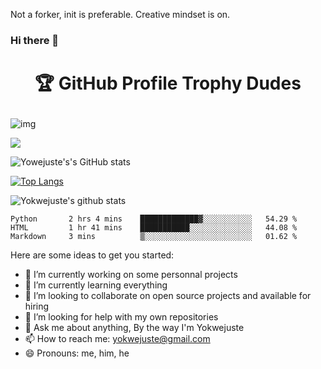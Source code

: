Not a forker, init is preferable. Creative mindset is on.


### Hi there 👋

# <p align="center">🏆 GitHub Profile Trophy Dudes</p>

![img](https://user-images.githubusercontent.com/6661165/91657958-61b4fd00-eb00-11ea-9def-dc7ef5367e34.png?style=centerme)

![](https://github-profile-trophy.vercel.app/?username=yokwejuste&theme=onedark)


![Yowejuste's's GitHub stats](https://github-readme-stats.vercel.app/api?username=yokwejuste&show_icons=true&theme=radical)

[![Top Langs](https://github-readme-stats.vercel.app/api/top-langs/?username=yokwejuste&langs_count=13)](#)

![Yokwejuste's github stats](https://github-readme-stats.vercel.app/api?username=yokwejuste)


<!--START_SECTION:waka-->
```text
Python       2 hrs 4 mins    █████████████▓░░░░░░░░░░░   54.29 % 
HTML         1 hr 41 mins    ███████████░░░░░░░░░░░░░░   44.08 % 
Markdown     3 mins          ▒░░░░░░░░░░░░░░░░░░░░░░░░   01.62 % 
```
<!--END_SECTION:waka-->


Here are some ideas to get you started:

- 🔭 I’m currently working on some personnal projects
- 🌱 I’m currently learning everything
- 👯 I’m looking to collaborate on open source projects and available for hiring
- 🤔 I’m looking for help with my own repositories
- 💬 Ask me about anything, By the way I'm Yokwejuste
- 📫 How to reach me: yokwejuste@gmail.com
- 😄 Pronouns: me, him, he
